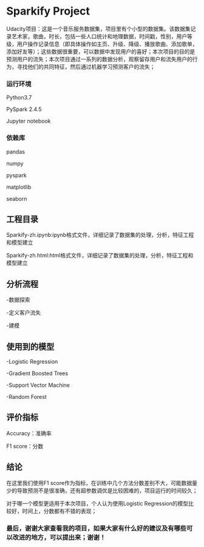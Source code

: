 # Sparkify Project
Udacity项目：这是一个音乐服务数据集，项目里有个小型的数据集。该数据集记录艺术家，歌曲，时长，包括一些人口统计和地理数据，时间戳，性别，用户等级，用户操作记录信息（即具体操作如主页、升级、降级、播放歌曲、添加歌单，添加好友等）；这些数据很重要，可以数据中发现用户的喜好；本次项目的目的是预测用户的流失；本次项目通过一系列的数据分析，观察留存用户和流失用户的行为，寻找他们的共同特征，然后通过机器学习预测客户的流失；

### 运行环境
Python3.7

PySpark 2.4.5

Jupyter notebook

### 依赖库
pandas

numpy

pyspark

matplotlib

seaborn

## 工程目录
Sparkify-zh.ipynb:ipynb格式文件，详细记录了数据集的处理，分析，特征工程和模型建立

Sparkify-zh.html:html格式文件，详细记录了数据集的处理，分析，特征工程和模型建立

## 分析流程
-数据探索

-定义客户流失

-建模

## 使用到的模型
-Logistic Regression

-Gradient Boosted Trees

-Support Vector Machine

-Random Forest

## 评价指标
Accuracy：准确率

F1 score：分数

## 结论
在这里我们使用F1 score作为指标，在训练中几个方法分数差别不大，可能数据量少的导致预测不是很准确，还有超参数调优是比较困难的，项目运行的时间较久；

对于哪一个模型更适用于本次项目，个人认为使用Logistic Regression的模型比较好，时间上，分数都有不错的表现；

### 最后，谢谢大家查看我的项目，如果大家有什么好的建议及有哪些可以改进的地方，可以提出来；谢谢！

